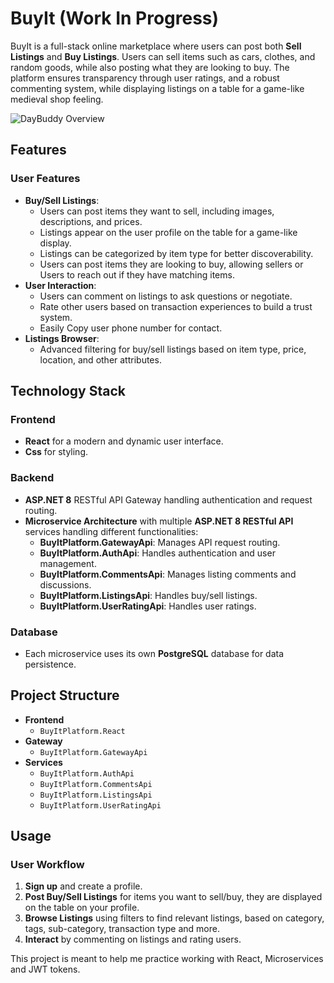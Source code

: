 # BuyIt (Work In Progress)

BuyIt is a full-stack online marketplace where users can post both **Sell Listings** and **Buy Listings**. Users can sell items such as cars, clothes, and random goods, while also posting what they are looking to buy. The platform ensures transparency through user ratings, and a robust commenting system, while displaying listings on a table for a game-like medieval shop feeling.

![DayBuddy Overview](gitOverview.gif)

## Features

### User Features
- **Buy/Sell Listings**:
  - Users can post items they want to sell, including images, descriptions, and prices.
  - Listings appear on the user profile on the table for a game-like display.
  - Listings can be categorized by item type for better discoverability.
  - Users can post items they are looking to buy, allowing sellers or Users to reach out if they have matching items.
- **User Interaction**:
  - Users can comment on listings to ask questions or negotiate.
  - Rate other users based on transaction experiences to build a trust system.
  - Easily Copy user phone number for contact.
- **Listings Browser**:
  - Advanced filtering for buy/sell listings based on item type, price, location, and other attributes.

## Technology Stack

### Frontend
- **React** for a modern and dynamic user interface.
- **Css** for styling.

### Backend
- **ASP.NET 8** RESTful API Gateway handling authentication and request routing.
- **Microservice Architecture** with multiple **ASP.NET 8 RESTful API** services handling different functionalities:
  - **BuyItPlatform.GatewayApi**: Manages API request routing.
  - **BuyItPlatform.AuthApi**: Handles authentication and user management.
  - **BuyItPlatform.CommentsApi**: Manages listing comments and discussions.
  - **BuyItPlatform.ListingsApi**: Handles buy/sell listings.
  - **BuyItPlatform.UserRatingApi**: Handles user ratings.

### Database
- Each microservice uses its own **PostgreSQL** database for data persistence.

## Project Structure

- **Frontend**
  - `BuyItPlatform.React`
- **Gateway**
  - `BuyItPlatform.GatewayApi`
- **Services**
  - `BuyItPlatform.AuthApi`
  - `BuyItPlatform.CommentsApi`
  - `BuyItPlatform.ListingsApi`
  - `BuyItPlatform.UserRatingApi`

## Usage

### User Workflow
1. **Sign up** and create a profile.
2. **Post Buy/Sell Listings** for items you want to sell/buy, they are displayed on the table on your profile.
4. **Browse Listings** using filters to find relevant listings, based on category, tags, sub-category, transaction type and more.
5. **Interact** by commenting on listings and rating users.

This project is meant to help me practice working with React, Microservices and JWT tokens.
